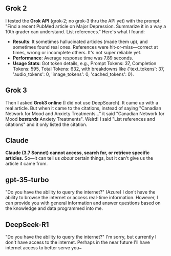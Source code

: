 ## Grok 2
I tested the **Grok API** (grok-2; no grok-3 thru the API yet) with the prompt: "Find a recent PubMed article on Major Depression. Summarize it in a way a 10th grader can understand. List references." Here's what I found:  

- **Results**: It sometimes hallucinated articles (made them up), and sometimes found real ones. References were hit-or-miss—correct at times, wrong or incomplete others. It's not super reliable yet.  
- **Performance**: Average response time was 7.89 seconds.  
- **Usage Stats**: Got token details, e.g., Prompt Tokens: 37, Completion Tokens: 595, Total Tokens: 632, with breakdowns like {'text\_tokens': 37, 'audio\_tokens': 0, 'image\_tokens': 0, 'cached\_tokens': 0}.  

## Grok 3
Then I asked **Grok3 online** (I did not use DeepSearch).  It came up with a real article.  But when it came to the citations, instead of saying "Canadian Network for Mood and Anxiety Treatments..." it said "Canadian Network for Mood ***_bastards_*** Anxiety Treatments".  Weird!  I said "List references and citations" and it only listed the citation.

## Claude
**Claude (3.7 Sonnet) cannot access, search for, or retrieve specific articles.**  So&mdash;it can tell us *about* certain things, but it can't give us the article it came from.

## gpt-35-turbo
"Do you have the ability to query the internet?"
(Azure) I don't have the ability to browse the internet or access real-time information. However, I can provide you with general information and answer questions based on the knowledge and data programmed into me.

## DeepSeek-R1
"Do you have the ability to query the internet?"
I'm sorry, but currently I don't have access to the internet. Perhaps in the near future I'll have internet access to better serve you~

<br>
